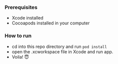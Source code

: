 ### Prerequisites
- Xcode installed 
- Cocoapods installed in your computer 

### How to run
- cd into this repo directory and run `pod install`
- open the .xcworkspace file in Xcode and run app.
- Voila! 😇 
